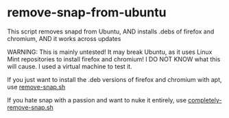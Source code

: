 # remove-snap-from-ubuntu
This script removes snapd from Ubuntu, AND installs .debs of firefox and chromium, AND it works across updates

WARNING: This is mainly untested! It may break Ubuntu, as it uses Linux Mint repositories to install firefox and chromium! I DO NOT KNOW what this will cause. I used a virtual machine to test it.

If you just want to install the .deb versions of firefox and chromium with apt, use [remove-snap.sh](https://github.com/PhoenixStormJr/remove-snap-from-ubuntu/blob/main/remove-snap.sh)

If you hate snap with a passion and want to nuke it entirely, use [completely-remove-snap.sh](https://github.com/PhoenixStormJr/remove-snap-from-ubuntu/blob/main/completely-remove-snap.sh)
